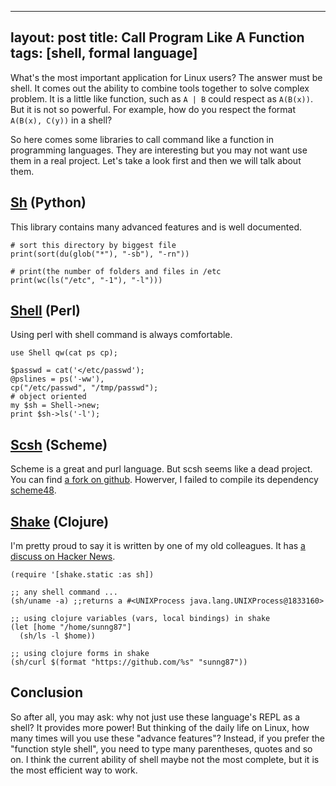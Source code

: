 
---
layout: post
title: Call Program Like A Function
tags: [shell, formal language]
---

What's the most important application for Linux users? The answer must be shell. It comes out the ability to combine tools together to solve complex problem. It is a little like function, such as `A | B` could respect as `A(B(x))`. But it is not so powerful. For example, how do you respect the format `A(B(x), C(y))` in a shell?

So here comes some libraries to call command like a function in programming languages. They are interesting but you may not want use them in a real project. Let's take a look first and then we will talk about them.

## [Sh](http://amoffat.github.com/sh/) (Python)

This library contains many advanced features and is well documented.

	# sort this directory by biggest file
	print(sort(du(glob("*"), "-sb"), "-rn"))
	
	# print(the number of folders and files in /etc
	print(wc(ls("/etc", "-1"), "-l")))

## [Shell](http://perldoc.perl.org/Shell.html) (Perl)

Using perl with shell command is always comfortable.

	use Shell qw(cat ps cp);
	
	$passwd = cat('</etc/passwd');
	@pslines = ps('-ww'),
	cp("/etc/passwd", "/tmp/passwd");
	# object oriented
	my $sh = Shell->new;
	print $sh->ls('-l');

## [Scsh](http://www.scsh.net/) (Scheme)

Scheme is a great and purl language. But scsh seems like a dead project. You can find [a fork on github](https://github.com/scheme/scsh). Howerver, I failed to compile its dependency [scheme48](http://s48.org/).

## [Shake](https://github.com/sunng87/shake.git) (Clojure)

I'm pretty proud to say it is written by one of my old colleagues. It has [a discuss on Hacker News](http://news.ycombinator.com/item?id=4553076).

	(require '[shake.static :as sh])
	
	;; any shell command ...
	(sh/uname -a) ;;returns a #<UNIXProcess java.lang.UNIXProcess@1833160>
	
	;; using clojure variables (vars, local bindings) in shake
	(let [home "/home/sunng87"]
	  (sh/ls -l $home))
	
	;; using clojure forms in shake
	(sh/curl $(format "https://github.com/%s" "sunng87"))

## Conclusion

So after all, you may ask: why not just use these language's REPL as a shell? It provides more power! But thinking of the daily life on Linux, how many times will you use these "advance features"? Instead, if you prefer the "function style shell", you need to type many parentheses, quotes and so on. I think the current ability of shell maybe not the most complete, but it is the most efficient way to work.
